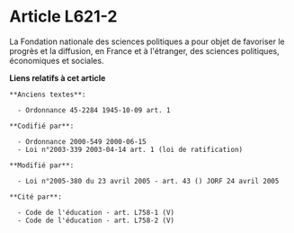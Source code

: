 # Article L621-2

La Fondation nationale des sciences politiques a pour objet de favoriser le progrès et la diffusion, en France et à
l'étranger, des sciences politiques, économiques et sociales.

**Liens relatifs à cet article**

	**Anciens textes**:

	  - Ordonnance 45-2284 1945-10-09 art. 1

	**Codifié par**:

	  - Ordonnance 2000-549 2000-06-15
	  - Loi n°2003-339 2003-04-14 art. 1 (loi de ratification)

	**Modifié par**:

	  - Loi n°2005-380 du 23 avril 2005 - art. 43 () JORF 24 avril 2005

	**Cité par**:

	  - Code de l'éducation - art. L758-1 (V)
	  - Code de l'éducation - art. L758-2 (V)
